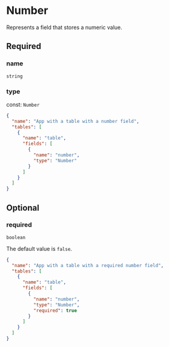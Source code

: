 # Number

Represents a field that stores a numeric value.

## Required

### name

`string`

### type

const: `Number`

```json
{
  "name": "App with a table with a number field",
  "tables": [
    {
      "name": "table",
      "fields": [
        {
          "name": "number",
          "type": "Number"
        }
      ]
    }
  ]
}
```

## Optional

### required

`boolean`

The default value is `false`.

```json
{
  "name": "App with a table with a required number field",
  "tables": [
    {
      "name": "table",
      "fields": [
        {
          "name": "number",
          "type": "Number",
          "required": true
        }
      ]
    }
  ]
}
```
